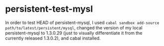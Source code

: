 persistent-test-mysl
====================

In order to test HEAD of persistent-mysql, I used `cabal sandbox add-source path/to/latest/persistent/mysql`, changed the version of my local persistent-mysql to 1.3.0.29 (just to visually differentiate it from the currently released 1.3.0.2), and cabal installed. 
